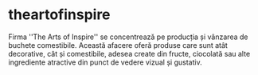 # theartofinspire
Firma ''The Arts of Inspire'' se concentrează pe producția și vânzarea de buchete comestibile. Această afacere oferă produse care sunt atât decorative, cât și comestibile, adesea create din fructe, ciocolată sau alte ingrediente atractive din punct de vedere vizual și gustativ.
